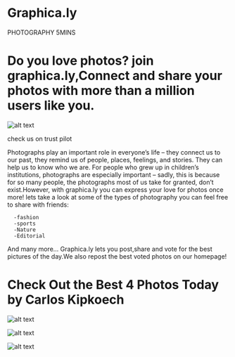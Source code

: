  # Graphica.ly

PHOTOGRAPHY 5MINS

# Do you love photos? join graphica.ly,Connect and share your photos with more than a million users like you.
![alt text](https://encrypted-tbn0.gstatic.com/images?q=tbn:ANd9GcRCarjgBWv7nSg0RE04C9owXTPcrqgLQb5SBQ&usqp=CAU)

check us on trust pilot

Photographs play an important role in everyone’s life – they connect us to our past, they remind us of people, places, feelings, and stories. They can help us to know who we are. For people who grew up in children’s institutions, photographs are especially important – sadly, this is because for so many people, the photographs most of us take for granted, don’t exist.However, with graphica.ly you can express your love for photos once more! lets take a look at some of the types of photography you can feel free to share with friends:
      
      -fashion
      -sports
      -Nature
      -Editorial
      
And many more...
Graphica.ly lets you post,share and vote for the best pictures of the day.We also repost the best voted photos on our homepage!

# Check Out the Best 4 Photos Today by Carlos Kipkoech

![alt text](https://images.unsplash.com/photo-1500622944204-b135684e99fd?ixid=MnwxMjA3fDB8MHxzZWFyY2h8Mnx8bmF0dXJhbHxlbnwwfHwwfHw%3D&ixlib=rb-1.2.1&w=1000&q=80)

![alt text](https://camo.githubusercontent.com/8dd536dc083e9500639ebadadfc3d1f60c90e77b63deec700a4482c803f3e766/68747470733a2f2f656e637279707465642d74626e302e677374617469632e636f6d2f696d616765733f713d74626e3a414e6439476353716d4f47356c4e41674b684c4c50655a766d5445616e55375345454c472d4b4854555126757371703d434155)

![alt text](https://encrypted-tbn0.gstatic.com/images?q=tbn:ANd9GcQwWvhw1SMBMjkf9p3_oaCTmzB7XQDZh1EnKg&usqp=CAU)





  


